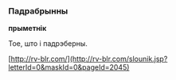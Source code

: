 ### Падрабрынны
**прыметнік**

Тое, што і падрэберны.

<a rel="author">[http://rv-blr.com/](http://rv-blr.com/slounik.jsp?letterId=0&maskId=0&pageId=2045)</a>
